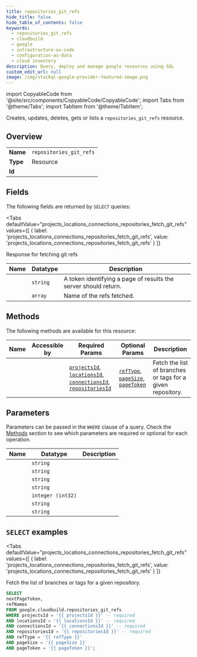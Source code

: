 ```yaml
--- 
title: repositories_git_refs
hide_title: false
hide_table_of_contents: false
keywords:
  - repositories_git_refs
  - cloudbuild
  - google
  - infrastructure-as-code
  - configuration-as-data
  - cloud inventory
description: Query, deploy and manage google resources using SQL
custom_edit_url: null
image: /img/stackql-google-provider-featured-image.png
---
```


import CopyableCode from '@site/src/components/CopyableCode/CopyableCode';
import Tabs from '@theme/Tabs';
import TabItem from '@theme/TabItem';

Creates, updates, deletes, gets or lists a <code>repositories_git_refs</code> resource.

## Overview
<table><tbody>
<tr><td><b>Name</b></td><td><code>repositories_git_refs</code></td></tr>
<tr><td><b>Type</b></td><td>Resource</td></tr>
<tr><td><b>Id</b></td><td><CopyableCode code="google.cloudbuild.repositories_git_refs" /></td></tr>
</tbody></table>

## Fields

The following fields are returned by `SELECT` queries:

<Tabs
    defaultValue="projects_locations_connections_repositories_fetch_git_refs"
    values={[
        { label: 'projects_locations_connections_repositories_fetch_git_refs', value: 'projects_locations_connections_repositories_fetch_git_refs' }
    ]}
>
<TabItem value="projects_locations_connections_repositories_fetch_git_refs">

Response for fetching git refs

<table>
<thead>
    <tr>
    <th>Name</th>
    <th>Datatype</th>
    <th>Description</th>
    </tr>
</thead>
<tbody>
<tr>
    <td><CopyableCode code="nextPageToken" /></td>
    <td><code>string</code></td>
    <td>A token identifying a page of results the server should return.</td>
</tr>
<tr>
    <td><CopyableCode code="refNames" /></td>
    <td><code>array</code></td>
    <td>Name of the refs fetched.</td>
</tr>
</tbody>
</table>
</TabItem>
</Tabs>

## Methods

The following methods are available for this resource:

<table>
<thead>
    <tr>
    <th>Name</th>
    <th>Accessible by</th>
    <th>Required Params</th>
    <th>Optional Params</th>
    <th>Description</th>
    </tr>
</thead>
<tbody>
<tr>
    <td><a href="#projects_locations_connections_repositories_fetch_git_refs"><CopyableCode code="projects_locations_connections_repositories_fetch_git_refs" /></a></td>
    <td><CopyableCode code="select" /></td>
    <td><a href="#parameter-projectsId"><code>projectsId</code></a>, <a href="#parameter-locationsId"><code>locationsId</code></a>, <a href="#parameter-connectionsId"><code>connectionsId</code></a>, <a href="#parameter-repositoriesId"><code>repositoriesId</code></a></td>
    <td><a href="#parameter-refType"><code>refType</code></a>, <a href="#parameter-pageSize"><code>pageSize</code></a>, <a href="#parameter-pageToken"><code>pageToken</code></a></td>
    <td>Fetch the list of branches or tags for a given repository.</td>
</tr>
</tbody>
</table>

## Parameters

Parameters can be passed in the `WHERE` clause of a query. Check the [Methods](#methods) section to see which parameters are required or optional for each operation.

<table>
<thead>
    <tr>
    <th>Name</th>
    <th>Datatype</th>
    <th>Description</th>
    </tr>
</thead>
<tbody>
<tr id="parameter-connectionsId">
    <td><CopyableCode code="connectionsId" /></td>
    <td><code>string</code></td>
    <td></td>
</tr>
<tr id="parameter-locationsId">
    <td><CopyableCode code="locationsId" /></td>
    <td><code>string</code></td>
    <td></td>
</tr>
<tr id="parameter-projectsId">
    <td><CopyableCode code="projectsId" /></td>
    <td><code>string</code></td>
    <td></td>
</tr>
<tr id="parameter-repositoriesId">
    <td><CopyableCode code="repositoriesId" /></td>
    <td><code>string</code></td>
    <td></td>
</tr>
<tr id="parameter-pageSize">
    <td><CopyableCode code="pageSize" /></td>
    <td><code>integer (int32)</code></td>
    <td></td>
</tr>
<tr id="parameter-pageToken">
    <td><CopyableCode code="pageToken" /></td>
    <td><code>string</code></td>
    <td></td>
</tr>
<tr id="parameter-refType">
    <td><CopyableCode code="refType" /></td>
    <td><code>string</code></td>
    <td></td>
</tr>
</tbody>
</table>

## `SELECT` examples

<Tabs
    defaultValue="projects_locations_connections_repositories_fetch_git_refs"
    values={[
        { label: 'projects_locations_connections_repositories_fetch_git_refs', value: 'projects_locations_connections_repositories_fetch_git_refs' }
    ]}
>
<TabItem value="projects_locations_connections_repositories_fetch_git_refs">

Fetch the list of branches or tags for a given repository.

```sql
SELECT
nextPageToken,
refNames
FROM google.cloudbuild.repositories_git_refs
WHERE projectsId = '{{ projectsId }}' -- required
AND locationsId = '{{ locationsId }}' -- required
AND connectionsId = '{{ connectionsId }}' -- required
AND repositoriesId = '{{ repositoriesId }}' -- required
AND refType = '{{ refType }}'
AND pageSize = '{{ pageSize }}'
AND pageToken = '{{ pageToken }}';
```
</TabItem>
</Tabs>
